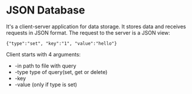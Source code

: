 JSON Database
============
It's a client-server application for data storage. It stores data and receives requests in JSON format.
The request to the server is a JSON view:
````
{"type":"set", "key":"1", "value":"hello"}
````
Client starts with 4 arguments:
* -in path to file with query
* -type type of query(set, get or delete)
* -key  
* -value (only if type is set)

